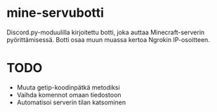 # mine-servubotti
Discord.py-moduulilla kirjoitettu botti, joka auttaa Minecraft-serverin pyörittämisessä. Botti osaa muun muassa kertoa Ngrokin IP-osoitteen.

# TODO
- Muuta getip-koodinpätkä metodiksi
- Vaihda komennot omaan tiedostoon
- Automatisoi serverin tilan katsominen
